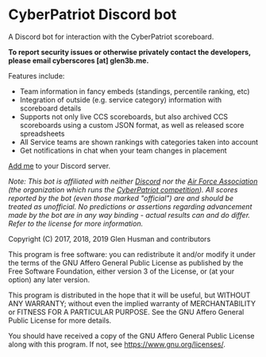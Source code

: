 # CyberPatriot Discord bot
A Discord bot for interaction with the CyberPatriot scoreboard.

**To report security issues or otherwise privately contact the developers, please email cyberscores [at] glen3b.me.**

Features include:
- Team information in fancy embeds (standings, percentile ranking, etc)
- Integration of outside (e.g. service category) information with scoreboard details
- Supports not only live CCS scoreboards, but also archived CCS scoreboards using a custom JSON format, as well as released score spreadsheets
- All Service teams are shown rankings with categories taken into account
- Get notifications in chat when your team changes in placement

[Add me](https://discordapp.com/oauth2/authorize?client_id=389204961717649408&permissions=510016&scope=bot) to your Discord server.

*Note: This bot is affiliated with neither [Discord](https://discordapp.com) nor the [Air Force Association](https://www.afa.org/home) (the organization which runs the [CyberPatriot competition](http://www.uscyberpatriot.org)). All scores reported by the bot (even those marked "official") are and should be treated as unofficial. No predictions or assertions regarding advancement made by the bot are in any way binding - actual results can and do differ. Refer to the license for more information.*

Copyright (C) 2017, 2018, 2019 Glen Husman and contributors

This program is free software: you can redistribute it and/or modify it under the terms of the GNU Affero General Public License as published by the Free Software Foundation, either version 3 of the License, or (at your option) any later version.

This program is distributed in the hope that it will be useful, but WITHOUT ANY WARRANTY; without even the implied warranty of MERCHANTABILITY or FITNESS FOR A PARTICULAR PURPOSE. See the GNU Affero General Public License for more details.

You should have received a copy of the GNU Affero General Public License along with this program.  If not, see <https://www.gnu.org/licenses/>.
